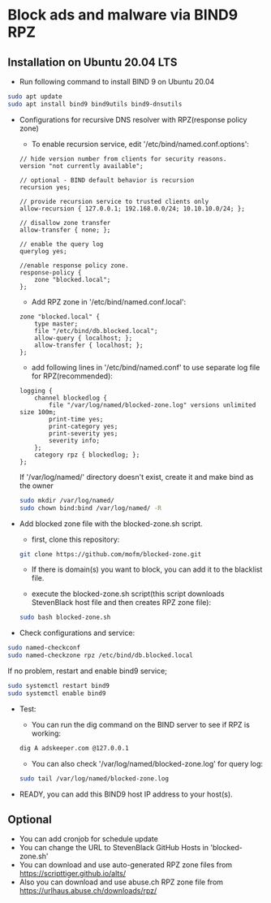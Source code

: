 # Block ads and malware via BIND9 RPZ

## Installation on Ubuntu 20.04 LTS

* Run following command to install BIND 9 on Ubuntu 20.04

```sh
sudo apt update
sudo apt install bind9 bind9utils bind9-dnsutils
```

* Configurations for recursive DNS resolver with RPZ(response policy zone)

	- To enable recursion service, edit '/etc/bind/named.conf.options':

	````
	// hide version number from clients for security reasons.
 	version "not currently available";

	// optional - BIND default behavior is recursion
 	recursion yes;

 	// provide recursion service to trusted clients only
	allow-recursion { 127.0.0.1; 192.168.0.0/24; 10.10.10.0/24; };

	// disallow zone transfer
	allow-transfer { none; };

	// enable the query log
	querylog yes;

	//enable response policy zone.
	response-policy {
		zone "blocked.local";
	};
	````

	- Add RPZ zone in '/etc/bind/named.conf.local':

	````
	zone "blocked.local" {
	    type master;
	    file "/etc/bind/db.blocked.local";
	    allow-query { localhost; };
	    allow-transfer { localhost; };
	};
	````

	- add following lines in '/etc/bind/named.conf' to use separate log file for RPZ(recommended):

	````
	logging {
	    channel blockedlog {
	        file "/var/log/named/blocked-zone.log" versions unlimited size 100m;
	        print-time yes;
	        print-category yes;
	        print-severity yes;
	        severity info;
	    };
	    category rpz { blockedlog; };
	};
	````

	If '/var/log/named/' directory doesn't exist, create it and make bind as the owner

	```sh
	sudo mkdir /var/log/named/
	sudo chown bind:bind /var/log/named/ -R
	```

* Add blocked zone file with the blocked-zone.sh script.

	- first, clone this repository:

	```sh
	git clone https://github.com/mofm/blocked-zone.git
	```

	- If there is domain(s) you want to block, you can add it to the blacklist file.

	- execute the blocked-zone.sh script(this script downloads StevenBlack host file and then creates RPZ zone file):

	```sh
	sudo bash blocked-zone.sh
	```

* Check configurations and service:

```sh
sudo named-checkconf
sudo named-checkzone rpz /etc/bind/db.blocked.local
```

If no problem, restart and enable bind9 service;

```sh
sudo systemctl restart bind9
sudo systemctl enable bind9
```

* Test:
	-  You can run the dig command on the BIND server to see if RPZ is working:

	```sh
	dig A adskeeper.com @127.0.0.1
	```

	- You can also check '/var/log/named/blocked-zone.log' for query log:

	```sh
	sudo tail /var/log/named/blocked-zone.log
	```

* READY, you can add this BIND9 host IP address to your host(s).

## Optional
- You can add cronjob for schedule update
- You can change the URL to StevenBlack GitHub Hosts in 'blocked-zone.sh'
- You can download and use auto-generated RPZ zone files from https://scripttiger.github.io/alts/
- Also you can download and use abuse.ch RPZ zone file from https://urlhaus.abuse.ch/downloads/rpz/

